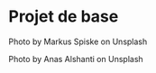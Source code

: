 Projet de base 
====================


Photo by Markus Spiske on Unsplash

Photo by Anas Alshanti on Unsplash
